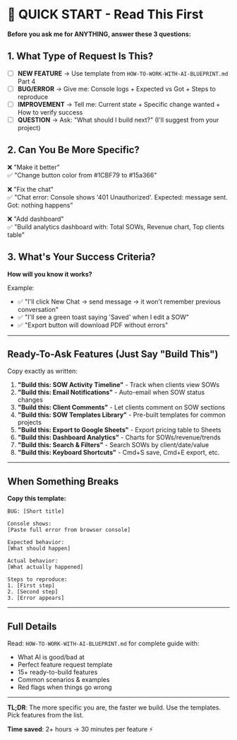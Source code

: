 # 🎯 QUICK START - Read This First

**Before you ask me for ANYTHING, answer these 3 questions:**

## 1. What Type of Request Is This?

- [ ] **NEW FEATURE** → Use template from `HOW-TO-WORK-WITH-AI-BLUEPRINT.md` Part 4
- [ ] **BUG/ERROR** → Give me: Console logs + Expected vs Got + Steps to reproduce  
- [ ] **IMPROVEMENT** → Tell me: Current state + Specific change wanted + How to verify success
- [ ] **QUESTION** → Ask: "What should I build next?" (I'll suggest from your project)

## 2. Can You Be More Specific?

❌ "Make it better"  
✅ "Change button color from #1CBF79 to #15a366"

❌ "Fix the chat"  
✅ "Chat error: Console shows '401 Unauthorized'. Expected: message sent. Got: nothing happens"

❌ "Add dashboard"  
✅ "Build analytics dashboard with: Total SOWs, Revenue chart, Top clients table"

## 3. What's Your Success Criteria?

**How will you know it works?**

Example:
- ✅ "I'll click New Chat → send message → it won't remember previous conversation"
- ✅ "I'll see a green toast saying 'Saved' when I edit a SOW"
- ✅ "Export button will download PDF without errors"

---

## Ready-To-Ask Features (Just Say "Build This")

Copy exactly as written:

1. **"Build this: SOW Activity Timeline"** - Track when clients view SOWs
2. **"Build this: Email Notifications"** - Auto-email when SOW status changes
3. **"Build this: Client Comments"** - Let clients comment on SOW sections
4. **"Build this: SOW Templates Library"** - Pre-built templates for common projects
5. **"Build this: Export to Google Sheets"** - Export pricing table to Sheets
6. **"Build this: Dashboard Analytics"** - Charts for SOWs/revenue/trends
7. **"Build this: Search & Filters"** - Search SOWs by client/date/value
8. **"Build this: Keyboard Shortcuts"** - Cmd+S save, Cmd+E export, etc.

---

## When Something Breaks

**Copy this template:**

```
BUG: [Short title]

Console shows:
[Paste full error from browser console]

Expected behavior:
[What should happen]

Actual behavior:
[What actually happened]

Steps to reproduce:
1. [First step]
2. [Second step]
3. [Error appears]
```

---

## Full Details

Read: `HOW-TO-WORK-WITH-AI-BLUEPRINT.md` for complete guide with:
- What AI is good/bad at
- Perfect feature request template
- 15+ ready-to-build features
- Common scenarios & examples
- Red flags when things go wrong

---

**TL;DR**: The more specific you are, the faster we build. Use the templates. Pick features from the list.

**Time saved**: 2+ hours → 30 minutes per feature ⚡
